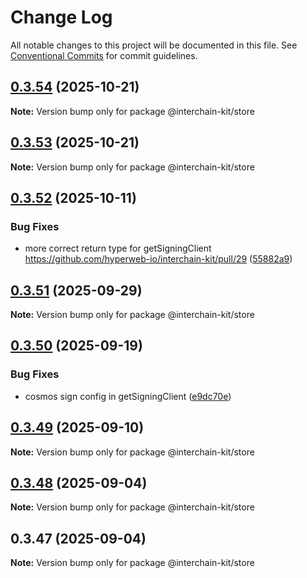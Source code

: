 # Change Log

All notable changes to this project will be documented in this file.
See [Conventional Commits](https://conventionalcommits.org) for commit guidelines.

## [0.3.54](https://github.com/interchain-kit/store/compare/@interchain-kit/store@0.3.53...@interchain-kit/store@0.3.54) (2025-10-21)

**Note:** Version bump only for package @interchain-kit/store

## [0.3.53](https://github.com/interchain-kit/store/compare/@interchain-kit/store@0.3.52...@interchain-kit/store@0.3.53) (2025-10-21)

**Note:** Version bump only for package @interchain-kit/store

## [0.3.52](https://github.com/interchain-kit/store/compare/@interchain-kit/store@0.3.51...@interchain-kit/store@0.3.52) (2025-10-11)

### Bug Fixes

- more correct return type for getSigningClient https://github.com/hyperweb-io/interchain-kit/pull/29 ([55882a9](https://github.com/interchain-kit/store/commit/55882a9be1b1fe1810a7e7b7992ff44b6387c4ea))

## [0.3.51](https://github.com/interchain-kit/store/compare/@interchain-kit/store@0.3.50...@interchain-kit/store@0.3.51) (2025-09-29)

**Note:** Version bump only for package @interchain-kit/store

## [0.3.50](https://github.com/interchain-kit/store/compare/@interchain-kit/store@0.3.49...@interchain-kit/store@0.3.50) (2025-09-19)

### Bug Fixes

- cosmos sign config in getSigningClient ([e9dc70e](https://github.com/interchain-kit/store/commit/e9dc70e4704f8985f1a6ed01a52f1a3749deb398))

## [0.3.49](https://github.com/interchain-kit/store/compare/@interchain-kit/store@0.3.48...@interchain-kit/store@0.3.49) (2025-09-10)

**Note:** Version bump only for package @interchain-kit/store

## [0.3.48](https://github.com/interchain-kit/store/compare/@interchain-kit/store@0.3.47...@interchain-kit/store@0.3.48) (2025-09-04)

**Note:** Version bump only for package @interchain-kit/store

## 0.3.47 (2025-09-04)

**Note:** Version bump only for package @interchain-kit/store
